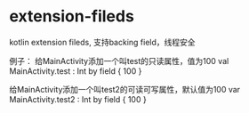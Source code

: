 # extension-fileds
kotlin extension fileds, 支持backing field，线程安全

例子：
给MainActivity添加一个叫test的只读属性，值为100
val MainActivity.test : Int by field { 100 }

给MainActivity添加一个叫test2的可读可写属性，默认值为100
var MainActivity.test2 : Int by field { 100 }
